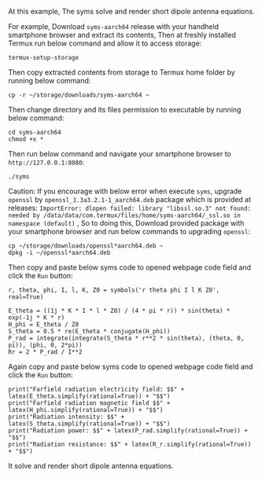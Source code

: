 At this example, The syms solve and render short dipole antenna equations.

For example, Download `syms-aarch64` release with your handheld smartphone browser and extract its contents, Then at freshly installed Termux run below command and allow it to access storage:

```
termux-setup-storage
```

Then copy extracted contents from storage to Termux home folder by running below command:

```
cp -r ~/storage/downloads/syms-aarch64 ~
```

Then change directory and its files permission to executable by running below command:

```
cd syms-aarch64
chmod +x *
```

Then run below command and navigate your smartphone browser to `http://127.0.0.1:8080`:

```
./syms
```

Caution: If you encourage with below error when execute `syms`, upgrade `openssl` by `openssl_1.3a3.2.1-1_aarch64.deb` package which is provided at releases:
`ImportError: dlopen failed: library "libssl.so.3" not found: needed by /data/data/com.termux/files/home/syms-aarch64/_ssl.so in namespace (default)`
, So to doing this, Download provided package with your smartphone browser and run below commands to upgrading `openssl`:

```
cp ~/storage/downloads/openssl*aarch64.deb ~
dpkg -i ~/openssl*aarch64.deb
```

Then copy and paste below syms code to opened webpage code field and click the `Run` button:

```
r, theta, phi, I, l, K, Z0 = symbols('r theta phi I l K Z0', real=True)

E_theta = ((1j * K * I * l * Z0) / (4 * pi * r)) * sin(theta) * exp(-1j * K * r)
H_phi = E_theta / Z0
S_theta = 0.5 * re(E_theta * conjugate(H_phi))
P_rad = integrate(integrate(S_theta * r**2 * sin(theta), (theta, 0, pi)), (phi, 0, 2*pi))
Rr = 2 * P_rad / I**2
```

Again copy and paste below syms code to opened webpage code field and click the `Run` button:

```
print("Farfield radiation electricity field: $$" + latex(E_theta.simplify(rational=True)) + "$$")
print("Farfield radiation magnetic field $$" + latex(H_phi.simplify(rational=True)) + "$$")
print("Radiation intensity: $$" + latex(S_theta.simplify(rational=True)) + "$$")
print("Radiation power: $$" + latex(P_rad.simplify(rational=True)) + "$$")
print("Radiation resistance: $$" + latex(R_r.simplify(rational=True)) + "$$")
```

It solve and render short dipole antenna equations.
